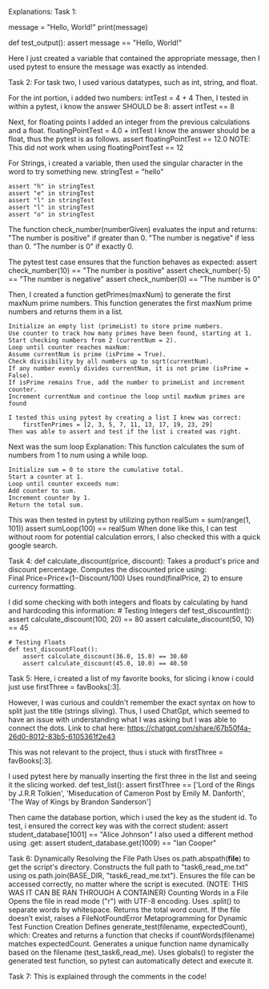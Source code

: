 Explanations: 
Task 1:

message = "Hello, World!"
print(message)

def test_output():
    assert message == "Hello, World!"

 Here I just created a variable that contained the appropriate message, then I used pytest to ensure the message was exactly as intended.

Task 2: 
For task two, I used various datatypes, such as int, string, and float.

For the int portion, i added two numbers:
    intTest = 4 + 4
Then, I tested in within a pytest, i know the answer SHOULD be 8: 
    assert intTest == 8

Next, for floating points I added an integer from the previous calculations and a float.
    floatingPointTest = 4.0 + intTest
I know the answer should be a float, thus the pytest is as follows. 
    assert floatingPointTest == 12.0
    NOTE: This did not work when using floatingPointTest == 12

For Strings, i created a variable, then used the singular character in the word to try something new. 
    stringTest = "hello"

    assert "h" in stringTest
    assert "e" in stringTest
    assert "l" in stringTest
    assert "l" in stringTest
    assert "o" in stringTest


The function check_number(numberGiven) evaluates the input and returns:
    "The number is positive" if greater than 0.
    "The number is negative" if less than 0.
    "The number is 0" if exactly 0.

The pytest test case ensures that the function behaves as expected:
    assert check_number(10) == "The number is positive"
    assert check_number(-5) == "The number is negative"
    assert check_number(0) == "The number is 0"

Then, I created a function getPrimes(maxNum) to generate the first maxNum prime numbers.
This function generates the first maxNum prime numbers and returns them in a list.

    Initialize an empty list (primeList) to store prime numbers.
    Use counter to track how many primes have been found, starting at 1.
    Start checking numbers from 2 (currentNum = 2).
    Loop until counter reaches maxNum:
    Assume currentNum is prime (isPrime = True).
    Check divisibility by all numbers up to sqrt(currentNum).
    If any number evenly divides currentNum, it is not prime (isPrime = False).
    If isPrime remains True, add the number to primeList and increment counter.
    Increment currentNum and continue the loop until maxNum primes are found
    
    I tested this using pytest by creating a list I knew was correct:
        firstTenPrimes = [2, 3, 5, 7, 11, 13, 17, 19, 23, 29]
    Then was able to assert and test if the list i created was right. 


Next was the sum loop
Explanation:
This function calculates the sum of numbers from 1 to num using a while loop.

    Initialize sum = 0 to store the cumulative total.
    Start a counter at 1.
    Loop until counter exceeds num:
    Add counter to sum.
    Increment counter by 1.
    Return the total sum.

This was then tested in pytest by utilizing python
    realSum = sum(range(1, 101))
    assert sumLoop(100) == realSum
When done like this, I can test without room for potential calculation errors, I also checked this with a quick google search.


Task 4: 
def calculate_discount(price, discount):
    Takes a product's price and discount percentage.
    Computes the discounted price using:
        Final Price=Price×(1−Discount/100)
    Uses round(finalPrice, 2) to ensure currency formatting.

I did some checking with both integers and floats by calculating by hand and hardcoding this information:
    # Testing Integers
    def test_discountInt():
        assert calculate_discount(100, 20) == 80
        assert calculate_discount(50, 10) == 45

    # Testing Floats
    def test_discountFloat():
        assert calculate_discount(36.0, 15.0) == 30.60
        assert calculate_discount(45.0, 10.0) == 40.50


Task 5: 
Here, i created a list of my favorite books, for slicing i know i could just use firstThree = favBooks[:3]. 

However, I was curious and couldn't remember the exact syntax on how to split just the title (strings sliving). Thus, I used ChatGpt, which seemed to have an issue with understanding what I was asking but I was able to connect the dots.
    Link to chat here: https://chatgpt.com/share/67b50f4a-26d0-8012-83b5-6105361f2e43

This was not relevant to the project, thus i stuck with firstThree = favBooks[:3].

I used pytest here by manually inserting the first three in the list and seeing it the slicing worked. 
    def test_list():
    assert firstThree == ['Lord of the Rings by J.R.R Tolkien', 'Miseducation of Cameron Post by Emily M. Danforth', 'The Way of Kings by Brandon Sanderson']

Then came the database portion, which i used the key as the student id.
To test, i ensured the correct key was with the correct student:
     assert student_database[1001] == "Alice Johnson"
I also used a different method using .get:
    assert student_database.get(1009) == "Ian Cooper"


Task 6: 
Dynamically Resolving the File Path
    Uses os.path.abspath(__file__) to get the script's directory.
    Constructs the full path to "task6_read_me.txt" using os.path.join(BASE_DIR, "task6_read_me.txt").
    Ensures the file can be accessed correctly, no matter where the script is executed.
        (NOTE: THIS WAS IT CAN BE RAN THROUGH A CONTAINER)
Counting Words in a File
    Opens the file in read mode ("r") with UTF-8 encoding.
    Uses .split() to separate words by whitespace.
    Returns the total word count.
    If the file doesn’t exist, raises a FileNotFoundError 
Metaprogramming for Dynamic Test Function Creation
    Defines generate_test(filename, expectedCount), which:
    Creates and returns a function that checks if countWords(filename) matches expectedCount.
    Generates a unique function name dynamically based on the filename (test_task6_read_me).
    Uses globals() to register the generated test function, so pytest can automatically detect and execute it.


Task 7: 
This is explained through the comments in the code! 